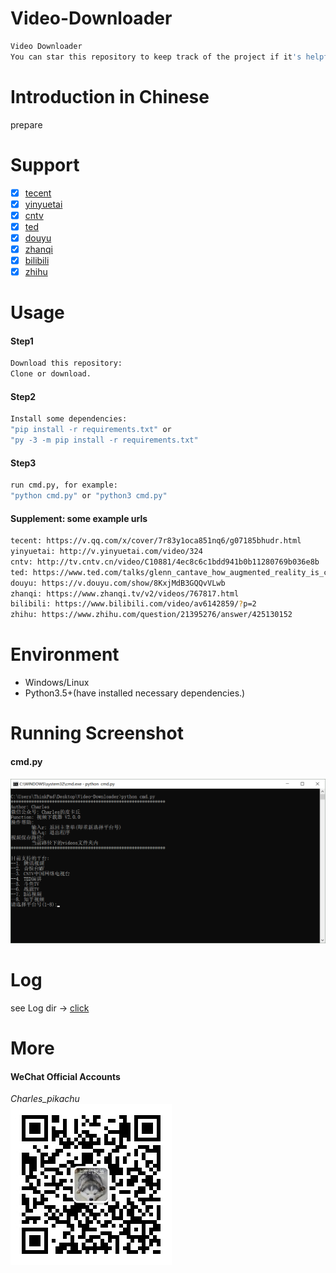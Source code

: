# Video-Downloader
```sh
Video Downloader  
You can star this repository to keep track of the project if it's helpful for you, thank you for your support.
```

# Introduction in Chinese
prepare

# Support
- [x] [tecent](https://v.qq.com/)
- [x] [yinyuetai](http://www.yinyuetai.com)
- [x] [cntv](http://tv.cntv.cn/)
- [x] [ted](https://www.ted.com/talks?language=zh-cn)
- [x] [douyu](https://www.douyu.com/)
- [x] [zhanqi](https://videos.zhanqi.tv/)
- [x] [bilibili](https://www.bilibili.com/)
- [x] [zhihu](https://www.zhihu.com/)

# Usage
#### Step1
```sh
Download this repository:
Clone or download.
```
#### Step2
```sh
Install some dependencies:  
"pip install -r requirements.txt" or  
"py -3 -m pip install -r requirements.txt"  
```
#### Step3
```sh
run cmd.py, for example:  
"python cmd.py" or "python3 cmd.py"
```
#### Supplement: some example urls
```sh
tecent: https://v.qq.com/x/cover/7r83y1oca851nq6/g07185bhudr.html
yinyuetai: http://v.yinyuetai.com/video/324
cntv: http://tv.cntv.cn/video/C10881/4ec8c6c1bdd941b0b11280769b036e8b
ted: https://www.ted.com/talks/glenn_cantave_how_augmented_reality_is_changing_activism?language=zh-tw
douyu: https://v.douyu.com/show/8KxjMdB3GQQvVLwb
zhanqi: https://www.zhanqi.tv/v2/videos/767817.html
bilibili: https://www.bilibili.com/video/av6142859/?p=2
zhihu: https://www.zhihu.com/question/21395276/answer/425130152
```

# Environment
- Windows/Linux
- Python3.5+(have installed necessary dependencies.)

# Running Screenshot
#### cmd.py
![img](./Screenshot/cmd.png)

# Log
see Log dir → [click](./LOG)

# More
#### WeChat Official Accounts
*Charles_pikachu*  
![img](./Screenshot/pikachu.jpg)